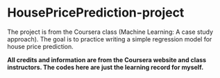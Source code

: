 # HousePricePrediction-project
The project is from the Coursera class (Machine Learning: A case study approach). The goal is to practice writing a simple regression model for house price prediction.

**All credits and information are from the Coursera website and class instructors. The codes here are just the learning record for myself.** 
